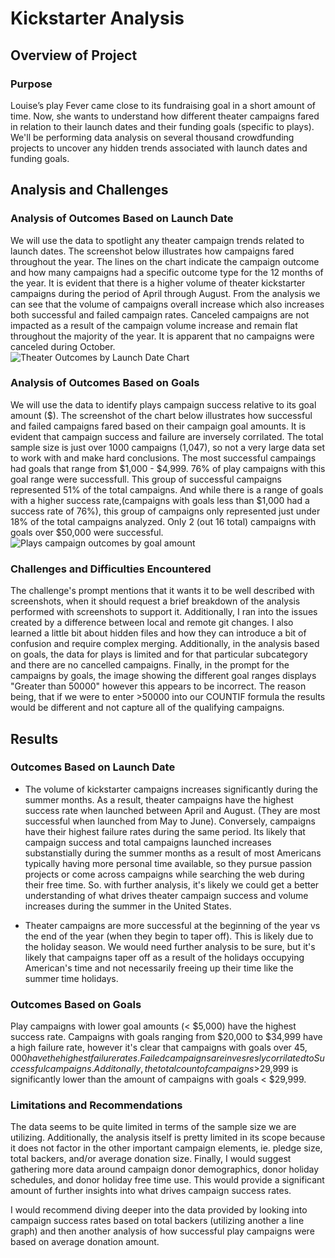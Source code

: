 # Kickstarter Analysis

## Overview of Project

### Purpose
Louise’s play Fever came close to its fundraising goal in a short amount of time. Now, she wants to understand how different theater campaigns fared in relation to their launch dates and their funding goals (specific to plays). We'll be performing data analysis on several thousand crowdfunding projects to uncover any hidden trends associated with launch dates and funding goals. 

## Analysis and Challenges

### Analysis of Outcomes Based on Launch Date
We will use the data to spotlight any theater campaign trends related to launch dates. The screenshot below illustrates how campaigns fared throughout the year. The lines on the chart indicate the campaign outcome and how many campaigns had a specific outcome type for the 12 months of the year. It is evident that there is a higher volume of theater kickstarter campaigns during the period of April through August. From the analysis we can see that the volume of campaigns overall increase which also increases both successful and failed campaign rates. Canceled campaigns are not impacted as a result of the campaign volume increase and remain flat throughout the majority of the year. It is apparent that no campaigns were canceled during October.   
![Theater Outcomes by Launch Date Chart](https://github.com/Jflux05/kickstarter-analysis/blob/a03d5fc0b5b5cbf31b8deb634fda79954d965c16/Resources/Theater_Outcomes_vs_Launch.png)

### Analysis of Outcomes Based on Goals
We will use the data to identify plays campaign success relative to its goal amount ($).  The screenshot of the chart below illustrates how successful and failed campaigns fared based on their campaign goal amounts. It is evident that campaign success and failure are inversely corrilated. The total sample size is just over 1000 campaigns (1,047), so not a very large data set to work with and make hard conclusions. The most successful campaings had goals that range from $1,000 - $4,999. 76% of play campaigns with this goal range were successfull. This group of successful campaigns represented 51% of the total campaigns. And while there is a range of goals with a higher success rate,(campaigns with goals less than $1,000 had a success rate of 76%), this group of campaigns only represented just under 18% of the total campaigns analyzed. Only 2 (out 16 total) campaigns with goals over $50,000 were successful. 
![Plays campaign outcomes by goal amount](https://github.com/Jflux05/kickstarter-analysis/blob/a03d5fc0b5b5cbf31b8deb634fda79954d965c16/Resources/Outcomes_vs_Goal.png)

### Challenges and Difficulties Encountered
The challenge's prompt mentions that it wants it to be well described with screenshots, when it should request a brief breakdown of the analysis performed with screenshots to support it. Additionally, I ran into the issues created by a  difference between local and remote git changes. I also learned a little bit about hidden files and how they can introduce a bit of confusion and require complex merging. Additionally, in the analysis based on goals, the data for plays is limited and for that particular subcategory and there are no cancelled campaigns. Finally, in the prompt for the campaigns by goals, the image showing the different goal ranges displays "Greater than 50000" however this appears to be incorrect. The reason being, that if we were to enter >50000 into our COUNTIF formula the results would be different and not capture all of the qualifying campaigns. 

## Results

### Outcomes Based on Launch Date
- The volume of kickstarter campaigns increases significantly during the summer months. As a result, theater campaigns have the highest success rate when launched between April and August. (They are most successful when launched from May to June). Conversely, campaigns have their highest failure rates during the same period. Its likely that campaign success and total campaigns launched increases substanstially during the summer months as a result of most Americans typically having more personal time available, so they pursue passion projects or come across campaigns while searching the web during their free time. So. with further analysis, it's likely we could get a better understanding of what drives theater campaign success and volume increases during the summer in the United States. 

- Theater campaigns are more successful at the beginning of the year vs the end of the year (when they begin to taper off). This is likely due to the holiday season. We would need further analysis to be sure, but it's likely that campaigns taper off as a result of the holidays occupying American's time and not necessarily freeing up their time like the summer time holidays. 

### Outcomes Based on Goals
Play campaigns with lower goal amounts (< $5,000) have the highest success rate. Campaigns with goals ranging from $20,000 to $34,999 have a high failure rate, however it's clear that campaigns with goals over $45,000 have the highest failure rates. Failed campaigns are invesresly corrilated to Successful campaigns. Additonally, the total count of campaigns >$29,999 is significantly lower than the amount of campaigns with goals < $29,999. 

### Limitations and Recommendations 
The data seems to be quite limited in terms of the sample size we are utilizing. Additionally, the analysis itself is pretty limited in its scope because it does not factor in the other important campaign elements, ie. pledge size, total backers, and/or average donation size. Finally, I would suggest gathering more data around campaign donor demographics, donor holiday schedules, and donor holiday free time use. This would provide a significant amount of further insights into what drives campaign success rates. 

I would recommend diving deeper into the data provided by looking into campaign success rates based on total backers (utilizing another a line graph) and then another analysis of how successful play campaigns were based on average donation amount.  

